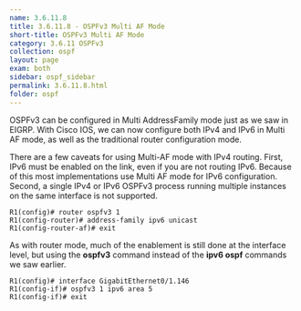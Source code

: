 ```yaml
---
name: 3.6.11.8
title: 3.6.11.8 - OSPFv3 Multi AF Mode
short-title: OSPFv3 Multi AF Mode
category: 3.6.11 OSPFv3
collection: ospf
layout: page
exam: both
sidebar: ospf_sidebar
permalink: 3.6.11.8.html
folder: ospf
---
```

OSPFv3 can be configured in Multi AddressFamily mode just as we saw in EIGRP. With Cisco IOS, we can now configure both IPv4 and IPv6 in Multi AF mode, as well as the traditional router configuration mode.

There are a few caveats for using Multi-AF mode with IPv4 routing. First, IPv6 must be enabled on the link, even if you are not routing IPv6. Because of this most implementations use Multi AF mode for IPv6 configuration. Second, a single IPv4 or IPv6 OSPFv3 process running multiple instances on the same interface is not supported.
```
R1(config)# router ospfv3 1
R1(config-router)# address-family ipv6 unicast
R1(config-router-af)# exit
```
As with router mode, much of the enablement is still done at the interface level, but using the **ospfv3** command instead of the **ipv6 ospf** commands we saw earlier.
```
R1(config)# interface GigabitEthernet0/1.146
R1(config-if)# ospfv3 1 ipv6 area 5
R1(config-if)# exit
```
